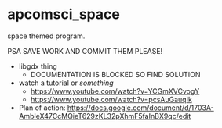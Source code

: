 # apcomsci_space

space themed program.

PSA SAVE WORK AND COMMIT THEM PLEASE!

* libgdx thing
    * DOCUMENTATION IS BLOCKED SO FIND SOLUTION
* watch a tutorial or _something_
    * https://www.youtube.com/watch?v=YCGmXVCvogY
    * https://www.youtube.com/watch?v=pcsAuGauqIk
* Plan of action: https://docs.google.com/document/d/1703A-AmbIeX47CcMQieT629zKL32pXhmF5faInBX9qc/edit 
